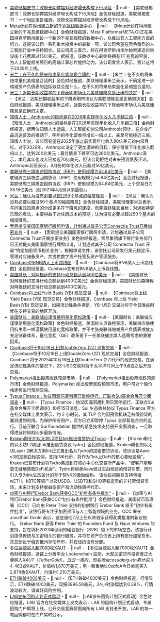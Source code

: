 - [美联储褐皮书：政府长期停摆对经济增长构成下行风险]() - 📰 null - 【美联储褐皮书：政府长期停摆对经济增长构成下行风险】金色财经报道，美联储褐皮书：一个地区报告强调，政府长期停摆对经济增长构成下行风险。
- [Meta计划在得州建立新的千兆瓦级数据中心](https://flash.jin10.com/detail/20251016004638620800) - 📰 null - 【Meta计划在得州建立新的千兆瓦级数据中心】金色财经报道，Meta Platforms(META.O)正在美国得克萨斯州建设一个新的千兆瓦规模的数据中心，以推进其人工智能方面的努力，这是该公司一系列重大投资中的最新一项，该公司希望在竞争激烈的人工智能行业中保持同步。该公司周三表示，将在得克萨斯州埃尔帕索建造的新设施上花费超过15亿美元。据报道，该数据中心最终将拥有1千兆瓦的容量，为人工智能相关项目的高端计算芯片提供动力。该公司发言人表示，预计这将于2028年上线。
- [米兰：在不久的将来结束量化紧缩是合适的](https://www.cls.cn/detail/2170774) - 📰 null - 【米兰：在不久的将来结束量化紧缩是合适的】金色财经报道，美联储理事米兰表示，不确定进一步缩减资产负债表的边际效益会是什么，在不久的将来结束量化紧缩是合适的。
- [米兰：近期长期收益率的下降表明市场认为美联储降息是正确的决定](https://www.cls.cn/detail/2170772) - 📰 null - 【米兰：近期长期收益率的下降表明市场认为美联储降息是正确的决定】金色财经报道，美联储理事米兰称，近期长期收益率的下降表明市场认为美联储降息是正确的决定。
- [知情人士：Anthropic的目标是在2026年实现年化收入几乎翻三倍](https://flash.jin10.com/detail/20251016013752369800) - 📰 null - 【知情人士：Anthropic的目标是在2026年实现年化收入几乎翻三倍】金色财经报道，据两位知情人士透露，人工智能初创公司Anthropic预计，在企业产品迅速普及的推动下，明年的年化营收将增长一倍以上，甚至可能接近三倍。知情人士说，该公司有望在2025年底之前实现年化收入90亿美元的内部目标。对于2026年，Anthropic设定了更加激进的目标：保守情景下年化收入翻倍以上，达到200亿美元；最佳情景下甚至可达260亿美元。Anthropic表示，本月其年化收入已接近70亿美元，但该公司拒绝对未来预测发表评论。Anthropic此前表示，8月份的年化收入已超过50亿美元。
- [美联储周三隔夜逆回购协议（RRP）使用规模为54.84亿美元](https://www.cls.cn/detail/2170773) - 📰 null - 【美联储周三隔夜逆回购协议（RRP）使用规模为54.84亿美元】金色财经报道，美联储周三隔夜逆回购协议（RRP）使用规模为54.84亿美元，上个交易日为35.16亿美元（创2021年4月份以来最低）。
- [米兰：我认为没有必要以超过50个基点的幅度降息]() - 📰 null - 【米兰：我认为没有必要以超过50个基点的幅度降息】金色财经报道，美联储理事米兰表示，与同事政策观点的分歧更多在于降息的速度，而非最终降息目标；对通胀持更乐观的看法，主要得益于对住房成本的预期；认为没有必要以超过50个基点的幅度降息。
- [索尼提交美国国家银行牌照申请，计划通过其子公司Connectia Trust开展加密业务](https://decrypt.co/344419/sony-crypto-bank-charter-stablecoins-custody) - 📰 null - 【索尼提交美国国家银行牌照申请，计划通过其子公司Connectia Trust开展加密业务】金色财经报道，索尼集团旗下银行业务部门已正式提交美国国家银行牌照申请，计划通过其子公司 Connectia Trust 开展“特定加密货币相关业务”。根据申请文件，该信托公司将发行美元稳定币、管理对应储备资产，并提供数字资产托管及资产管理服务。
- [Coinbase将BNB纳入上币路线图](https://x.com/CoinbaseMarkets/status/1978502506025025557) - 📰 null - 【Coinbase将BNB纳入上币路线图】金色财经报道，Coinbase宣布将BNB纳入上币路线图。
- [美国财长：对阿根廷的支持行动总额达到400亿美元](https://www.cls.cn/detail/2170758) - 📰 null - 【美国财长：对阿根廷的支持行动总额达到400亿美元】金色财经报道，美国财长贝森特称对阿根廷的支持行动总额达到400亿美元。
- [Coinbase将上线Yield Basis (YB) 现货交易](https://x.com/CoinbaseMarkets/status/1978492414592508044) - 📰 null - 【Coinbase将上线Yield Basis (YB) 现货交易】金色财经报道，Coinbase 将上线 Yield Basis(YB) 现货交易，如果流动性条件满足，YB-USD 交易对将于今日晚些时候在支持交易的地区开放。
- [美国财长：美联储应谨慎使用量化宽松政策](https://www.cls.cn/detail/2170755) - 📰 null - 【美国财长：美联储应谨慎使用量化宽松政策】金色财经报道，美国财长贝森特表示，美联储应像使用抗生素一样谨慎使用量化宽松政策，并不主张美联储缩减资产负债表或放弃充足储备体系，量化宽松（QE）改革是下一任美联储主席人选需考虑的重要因素。
- [Coinbase将于10月16日上线DoubleZero (2Z) 现货交易](https://x.com/coinbasemarkets/status/1978488752344301695) - 📰 null - 【Coinbase将于10月16日上线DoubleZero (2Z) 现货交易】金色财经报道，Coinbase 将于2025年10月16日上线DoubleZero (2Z)代币的现货交易。在满足流动性条件的情况下，2Z-USD交易对将于太平洋时间上午9点或之后开放交易。
- [Polymarket推出股票涨跌预测市场](https://x.com/zoomerfied/status/1978486735068664165) - 📰 null - 【Polymarket推出股票涨跌预测市场】金色财经报道，Polymarket 推出股票涨跌预测市场，用户可对个股价格走势进行预测交易。
- [Typus Finance：协议因漏洞遭利用已暂停运行，正联合Sui基金会展开全面调查](https://x.com/TypusFinance/status/1978465485395304778) - 📰 null - 【Typus Finance：协议因漏洞遭利用已暂停运行，正联合Sui基金会展开全面调查】10月15日消息，Sui 生态收益协议 Typus Finance 官方在社交媒体上发文表示，约 2 小时前，其 TLP 合约因预言机缺乏权限验证的漏洞遭到利用。为保护所有用户，官方已立即暂停 Typus 全部智能合约的运行。目前正联合 Sui Foundation 提供的紧急技术支持展开全面调查，一旦取得进展将即刻同步最新情况。
- [Kraken孵化的以太坊L2项目Ink推出借贷协议Tydro](https://www.theblock.co/post/374756/kraken-incubated-ethereum-l2-ink-rolls-out-tydro-white-label-instance-aave-v3-supports-ink-token?utm_source=browser&utm_medium=chrome&utm_campaign=notification) - 📰 null - 【Kraken孵化的以太坊L2项目Ink推出借贷协议Tydro】金色财经报道，Kraken孵化的以太坊Layer 2解决方案Ink正式推出名为Tydro的加密借贷协议。该协议是Aave v3的定制白标实例，支持INK代币，将作为"Ink上DeFi的核心基础设施"。 
Kraken已宣布计划将Tydro集成到其核心中心化交易所产品中，"使客户能够更无缝地获取DeFi机会"。Tydro将继承Aave经过实战检验的借贷引擎，同时引入专为Ink生态设计的基于$INK的激励结构。 
该协议初期将支持包括wETH、kBTC等资产以及USDG、USDT0和GHO等稳定币的非托管借贷市场，未来计划支持收益型资产和流动性质押代币。
- [加密与AI银行Erebor Bank获美OCC“初步有条件批准”](https://www.theblock.co/post/374772/occ-grants-preliminary-approval-to-erebor-bank-a-peter-thiel-backed-startup-focusing-on-crypto-an-ai) - 📰 null - 【加密与AI银行Erebor Bank获美OCC“初步有条件批准”】金色财经报道，美国货币监理署（OCC）已向由 Peter Thiel 支持的初创银行 Erebor Bank 授予“初步有条件批准”，该银行将专注于加密货币与人工智能领域的业务。OCC 署长 Jonathan Gould 表示，这是自他7月上任以来首家获得此类批准的新设银行。 
Erebor Bank 获得 Peter Thiel 的 Founders Fund 及 Haun Ventures 的支持，旨在填补2023年倒闭的硅谷银行（SVB）留下的市场空白。该银行计划提供传统与加密相关的银行服务，并将在资产负债表上持有部分加密货币。其总部设于俄亥俄州哥伦布市，并在纽约设有分部。
- [多位巨鲸买入超7000枚XAUT](https://x.com/lookonchain/status/1978475879421637036) - 📰 null - 【多位巨鲸买入超7000枚XAUT】金色财经报道，据链上分析平台 Lookonchain 监测，大型加密货币投资者正大量购入$XAUT（Tether Gold）。过去一周内，知名地址casualpig.eth累计买入4,463枚$XAUT，价值约1,870万美元；另一鲸鱼地址0xdfcA今日单笔买入2,879枚$XAUT，价值约1,210万美元。
- [ETH跌破4000美元]() - 📰 null - 【ETH跌破4000美元】金色财经报道，行情显示，ETH跌破4000美元，现报3996.58美元，24小时涨幅达到0.39%，行情波动较大，请做好风险控制。
- [LAB宣布回购计划正式启动](https://x.com/LABtrade_/status/1978458074848403706) - 📰 null - 【LAB宣布回购计划正式启动】金色财经报道，LAB 官方在社交媒体上发文表示，LAB 的回购计划正式启动，专属回购门户即将上线，公开交易竞赛将面向所有 LAB 支持者开放，LAB 的每一笔回购都将在门户实时公示。

